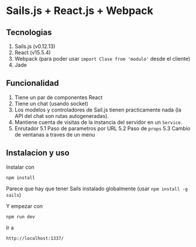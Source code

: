 # Sails.js + React.js  + Webpack

## Tecnologias

1. Sails.js (v0.12.13)
2. React (v15.5.4)
3. Webpack (para poder usar `import Clase from 'modulo'` desde el cliente)
4. Jade

## Funcionalidad

1. Tiene un par de componentes React
2. Tiene un chat (usando socket)
3. Los modelos y controladores de Sail.js tienen practicamente nada (la API del chat son rutas autogeneradas).
4. Mantiene cuenta de visitas de la instancia del servidor en un `Service`.
5. Enrutador
5.1 Paso de parametros por URL
5.2 Paso de `props`
5.3 Cambio de ventanas a traves de un menu


## Instalacion y uso

Instalar con 

```
npm install
```

Parece que hay que tener Sails instalado globalmente (usar `npm install -g sails`)

Y empezar con

```
npm run dev
```

Ir a 

```
http://localhost:1337/
```

